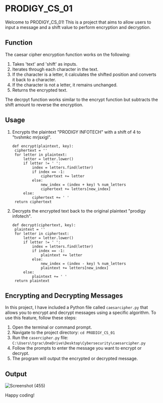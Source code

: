# PRODIGY_CS_01

Welcome to PRODIGY_CS_01! This is a project that aims to allow users to input a message and a shift value to perform encryption and decryption.

## Function

The caesar cipher encryption function works on the following:
1. Takes 'text' and 'shift' as inputs.
2. Iterates through each character in the text.
3. If the character is a letter, it calculates the shifted position and converts it back to a character.
4. If the character is not a letter, it remains unchanged.
5. Returns the encrypted text.

The decrpyt function works similar to the encrypt function but subtracts the shift amount to reverse the encryption.

## Usage

1. Encrypts the plaintext "PRODIGY INFOTECH" with a shift of 4 to "tvshmkc mrjsxigl".
   ```
   def encrypt(plaintext, key):
    ciphertext = ''
    for letter in plaintext:
        letter = letter.lower()
        if letter != ' ':
            index = letters.find(letter)
            if index == -1:
                ciphertext += letter
            else:
                new_index = (index + key) % num_letters
                ciphertext += letters[new_index]
        else:
            ciphertext += ' '
    return ciphertext
   ```
3. Decrypts the encrypted text back to the original plaintext "prodigy infotech".
   ```
   def decrypt(ciphertext, key):
    plaintext = ''
    for letter in ciphertext:
        letter = letter.lower()
        if letter != ' ':
            index = letters.find(letter)
            if index == -1:
                plaintext += letter
            else:
                new_index = (index - key) % num_letters
                plaintext += letters[new_index]
        else:
            plaintext += ' '
    return plaintext
   ```

## Encrypting and Decrypting Messages

In this project, I have included a Python file called `caesarcipher.py` that allows you to encrypt and decrypt messages using a specific algorithm. To use this feature, follow these steps:

1. Open the terminal or command prompt.
2. Navigate to the project directory: `cd PRODIGY_CS_01`
3. Run the `casercipher.py` file: `C:\Users\tgrac\OneDrive\Desktop\Cybersecurity\caesarcipher.py`
4. Follow the prompts to enter the message you want to encrypt or decrypt.
5. The program will output the encrypted or decrypted message.


## Output

![Screenshot (455)](https://github.com/GraceAdvitiya/PRODIGY_CS_01/assets/137154095/c892c013-0f3e-467a-bbb2-369192dad30b)


Happy coding!
